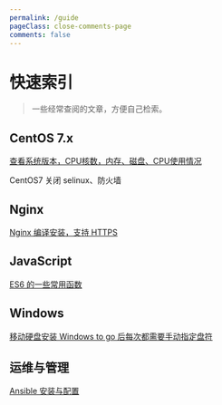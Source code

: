```yaml
---
permalink: /guide
pageClass: close-comments-page
comments: false
---
```


# 快速索引

> 一些经常查阅的文章，方便自己检索。

## CentOS 7.x

[查看系统版本，CPU核数，内存、磁盘、CPU使用情况](#Linux/CentOS%207.x/%E6%9F%A5%E7%9C%8B%E7%B3%BB%E7%BB%9F%E7%89%88%E6%9C%AC%EF%BC%8CCPU%E6%A0%B8%E6%95%B0%EF%BC%8C%E5%86%85%E5%AD%98%E3%80%81%E7%A3%81%E7%9B%98%E4%BD%BF%E7%94%A8%E6%83%85%E5%86%B5)

<a :href="$withBase('/2021/03/27/centos7-turn-off-selinux-firewall/')">CentOS7 关闭 selinux、防火墙</a>

## Nginx

[Nginx 编译安装，支持 HTTPS](#Nginx/Nginx%20%E7%BC%96%E8%AF%91%E5%AE%89%E8%A3%85%EF%BC%8C%E6%94%AF%E6%8C%81%20HTTPS)

## JavaScript

[ES6 的一些常用函数](#Web/JavaScript/ES6%20%E7%9A%84%E4%B8%80%E4%BA%9B%E5%B8%B8%E7%94%A8%E5%87%BD%E6%95%B0)

## Windows

[移动硬盘安装 Windows to go 后每次都需要手动指定盘符](#Windows/%E7%A7%BB%E5%8A%A8%E7%A1%AC%E7%9B%98%E5%AE%89%E8%A3%85%20Windows%20to%20go%20%E5%90%8E%E6%AF%8F%E6%AC%A1%E9%83%BD%E9%9C%80%E8%A6%81%E6%89%8B%E5%8A%A8%E6%8C%87%E5%AE%9A%E7%9B%98%E7%AC%A6)

## 运维与管理

[Ansible 安装与配置](#%E8%BF%90%E7%BB%B4%E4%B8%8E%E7%AE%A1%E7%90%86/Ansible%20%E5%AE%89%E8%A3%85%E4%B8%8E%E9%85%8D%E7%BD%AE)
